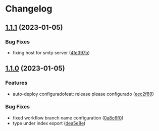 # Changelog

## [1.1.1](https://github.com/ICEI-PUC-Minas-PMV-SI/pmv-si-2022-2-e1-proj-web-t6-projeto-learning-platform/compare/ICEI-PUC-Minas-PMV-SI/pmv-si-2022-2-e1-proj-web-t6-projeto-learning-platform-v1.1.0...ICEI-PUC-Minas-PMV-SI/pmv-si-2022-2-e1-proj-web-t6-projeto-learning-platform-v1.1.1) (2023-01-05)


### Bug Fixes

* fixing host for smtp server ([4fe397b](https://github.com/ICEI-PUC-Minas-PMV-SI/pmv-si-2022-2-e1-proj-web-t6-projeto-learning-platform/commit/4fe397b75def53393b448006eee4a48766915578))

## [1.1.0](https://github.com/ICEI-PUC-Minas-PMV-SI/pmv-si-2022-2-e1-proj-web-t6-projeto-learning-platform/compare/ICEI-PUC-Minas-PMV-SI/pmv-si-2022-2-e1-proj-web-t6-projeto-learning-platform-v1.0.0...ICEI-PUC-Minas-PMV-SI/pmv-si-2022-2-e1-proj-web-t6-projeto-learning-platform-v1.1.0) (2023-01-05)


### Features

* auto-deploy configuradofeat: release please configurado ([eec2f89](https://github.com/ICEI-PUC-Minas-PMV-SI/pmv-si-2022-2-e1-proj-web-t6-projeto-learning-platform/commit/eec2f89dc0b34d54757aa73f6294c5ac0049d1ab))


### Bug Fixes

* fixed workflow branch name configuration ([0a8c6f0](https://github.com/ICEI-PUC-Minas-PMV-SI/pmv-si-2022-2-e1-proj-web-t6-projeto-learning-platform/commit/0a8c6f00f7e595129159efb61609b3680ec75683))
* type under index export ([dea5e8e](https://github.com/ICEI-PUC-Minas-PMV-SI/pmv-si-2022-2-e1-proj-web-t6-projeto-learning-platform/commit/dea5e8e03fffb35d3e3b5509bd1438344799f6b6))
